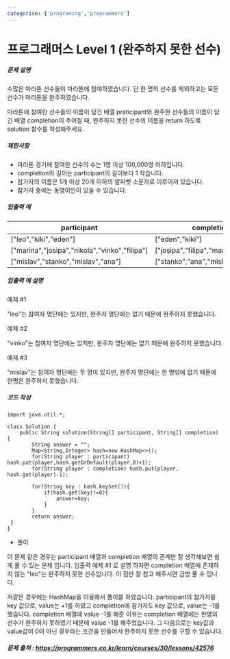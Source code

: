 ```yaml
---
categorise: ['programing','programmers']
---
```

# 프로그래머스 Level 1 (완주하지 못한 선수)

##### 문제 설명

수많은 마라톤 선수들이 마라톤에 참여하였습니다. 단 한 명의 선수를 제외하고는 모든 선수가 마라톤을 완주하였습니다.

마라톤에 참여한 선수들의 이름이 담긴 배열 praticipant와 완주한 선수들의 이름이 담긴 배열 completion이 주어질 때, 완주하지 못한 선수의 이름을 return 하도록 solution 함수를 작성해주세요.

##### 제한사항

- 마라톤 경기에 참여한 선수의 수는 1명 이상 100,000명 이하입니다.
- completion의 길이는 participant의 길이보다 1 작습니다.
- 참가자의 이름은 1개 이상 20개 이하의 알파벳 소문자로 이루어져 있습니다.
- 참가자 중에는 동명이인이 있을 수 있습니다.

##### 입출력 예

| participant                                   | completion                            | return   |
| --------------------------------------------- | ------------------------------------- | -------- |
| ["leo","kiki","eden"]                         | ["eden","kiki"]                       | "leo"    |
| ["marina","josipa","nikola","vinko","filipa"] | ["josipa","filipa","marina","nikola"] | "vinko"  |
| ["mislav","stanko","mislav","ana"]            | ["stanko","ana","mislav"]             | "mislav" |

##### 입출력 예 설명

예제 #1

"leo"는 참여자 명단에는 있지만, 완주자 명단에는 없기 때문에 완주하지 못했습니다.

예제 #2

"vinko"는 참여자 명단에는 있지만, 완주자 명단에는 없기 때문에 완주하지 못했습니다.

예제 #3

"mislav"는 참여자 명단에는 두 명이 있지만, 완주자 명단에는 한 명밖에 없기 때문에 한명은 완주하지 못했습니다.

##### 코드 작성

```
import java.util.*;

class Solution {
    public String solution(String[] participant, String[] completion) {
        String answer = "";
        Map<String,Integer> hash=new HashMap<>();
        for(String player : participant) hash.put(player,hash.getOrDefault(player,0)+1);
        for(String player : completion) hash.put(player, hash.get(player)-1);

        for(String key : hash.keySet()){
            if(hash.get(key)!=0){
                answer=key;
            }
        }
        return answer;
 }
}
```

- 풀이

이 문제 같은 경우는 participant 배열과 completion 배열의 관계만 잘 생각해보면 쉽게 풀 수 있는 문제 입니다.  입출력 예제 #1 로 설명 하자면 completion 배열에 존재하지 않는 "leo"는 완주하지 못한 선수입니다. 이 점만 잘 참고 해주시면 금방 풀 수 입니다.

저같은 경우에는 HashMap을 이용해서 풀이를 하였습니다. participant의 참가자를 key 값으로, value는 +1를 하였고 completion에 참가자도 key 값으로, value는 -1를 했습니다. completion 배열에 value -1를 해준 이유는 completion 배열에는 한명의 선수가 완주하지 못하였기 때문에 value -1를 해주었습니다. 그 다음으로는 key값과 value값이 0이 아닌 경우라는 조건을 만들어서 완주하지 못한 선수를 구할 수 있습니다.

##### 문제 출처 : https://programmers.co.kr/learn/courses/30/lessons/42576

